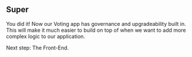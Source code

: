 ## Super

You did it! Now our Voting app has governance and upgradeability built in. This will make it much easier to build on top of when we want to add more complex logic to our application. 

Next step: The Front-End. 